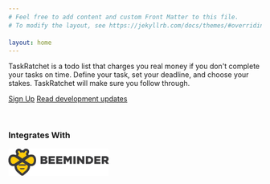 ```yaml
---
# Feel free to add content and custom Front Matter to this file.
# To modify the layout, see https://jekyllrb.com/docs/themes/#overriding-theme-defaults

layout: home
---
```


TaskRatchet is a todo list that charges you real money if you don't complete your tasks on time. Define your
task, set your deadline, and choose your stakes. TaskRatchet will make sure you follow through.

<a href="https://app.taskratchet.com" class="button primary" target="_blank" rel="noopener noreferrer">Sign Up</a>
<a class="button" href="https://forum.beeminder.com/t/retroratchet-development-updates/5037" target="_blank" rel="noopener noreferrer">Read development updates</a>

<br />

### Integrates With

<a href="https://www.beeminder.com/home" target="_blank" rel="noopener noreferrer">
<img src="/assets/beeminder.png" alt="Beeminder" width="200" />
</a>
